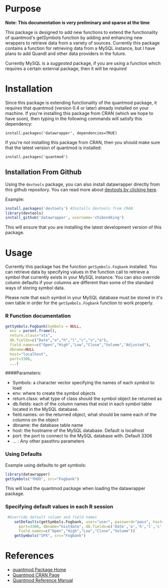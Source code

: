 Purpose
=======

**Note: This documentation is very preliminary and sparse at the time**

This package is designed to add new functions to extend the functionality of 
quantmod's getSymbols function by adding and enhancing new wrappers to retrieve
data from a variety of sources. Currently this package contains a function for
retrieving data from a MySQL instance, but I have plans to add Quandl and other
data providers in the future.

Currently MySQL is a *suggested* package, if you are using a function which requires
a certain external package, then it will be *required*

Installation
============

Since this package is extending functionality of the quantmod package, it requires
that quantmod (version 0.4 or later) already installed on your machine. If you're 
installing this package from CRAN (which we hope to have soon), then typing in the 
following commands will satisfy this dependency:

`install.packages('datawrapper', dependencies=TRUE)`

If you're not installing this package from CRAN, then you should make sure that
the latest version of quantmod is installed:

`install.packages('quantmod')`

Installation From Github
------------------------
Using the `devtools` package, you can also install datawrapper directly from this
github repository. You can read more about [devtools by clicking here](
http://github.com/hadley/devtools).

Example:
```R
install.packages('devtools') #Installs devtools from CRAN
library(devtools)
install_github('datawrapper', username='chibondking')
```

This will ensure that you are installing the latest development version of this
package.


Usage
=====

Currently this package has the function `getSymbols.Fogbank` installed. You can
retrieve data by specifying values in the function call to retrieve a symbol that
currently exists in your MySQL instance. You can also override column defaults
if your columns are different than some of the standard ways of storing symbol
data.

Please note that each symbol in your MySQL database must be stored in it's own 
table in order for the `getSymbols.Fogbank` function to work properly.

### R Function documentation
```r
getSymbols.Fogbank(Symbols = NULL,
  env = parent.frame(),
  return.class="xts",
  db.fields=c("Date","o","h","l","c","v","a"),
  field.names=c("Open","High","Low","Close","Volume","Adjusted"),
  dbname=NULL
  host="localhost",
  port=3306,
  ...)

```

####Parameters:

* Symbols: a character vector specifying the names of each symbol to load
* env: where to create the symbol objects
* return.class: what type of class should the symbol object be returned as
* db.fields: each of the column names that exist in each symbol table located
    in the MySQL database.
* field.names: on the returned object, what should be name each of the columns
    on the object
* dbname: the database table name
* host: the hostname of the MySQL database. Default is localhost
* port: the port to connect to the MySQL database with. Default 3306
* ... : Any other passthru parameters


### Using Defaults
Example using defaults to get symbols:

```r
library(datawrapper)
getSymbols("YHOO", src="Fogbank")
```

This will load the quantmod package when loading the datawrapper package.

### Specifying default values in each R session

```r
 #Override default column and field names
    setDefaults(getSymbols.Fogbank, user="user", password="pass", host="localhost",
      port=3306, dbname="histdata", db.fields=c('Date','o','h','l','c','v'), 
      field.names=c("Open","High","Low","Close","Volume"))
    getSymbols("SPX", src="Fogbank")
```


References
==========

* [quantmod Package Home](http://www.quantmod.com)
* [Quantmod CRAN Page](http://cran.r-project.org/web/packages/quantmod/index.html)
* [Quantmod Reference Manual](http://cran.r-project.org/web/packages/quantmod/quantmod.pdf)

